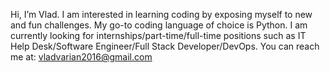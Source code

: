 Hi, I’m Vlad.
I am interested in learning coding by exposing myself to new and fun challenges. My go-to coding language of choice is Python.
I am currently looking for internships/part-time/full-time positions such as IT Help Desk/Software Engineer/Full Stack Developer/DevOps.
You can reach me at: vladvarian2016@gmail.com
